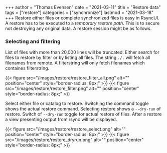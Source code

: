 +++
author = "Thomas Evensen"
date = "2021-03-11"
title =  "Restore data"
tags = ["restore"]
categories = ["synchronize"]
lastmod = "2021-03-18"
+++
Restore either files or complete synchronized files is easy in RsyncUI. A restore has to be executed to a *temporary restore path*. This is to secure not destroying any original data. A restore session might be as follows.

### Selecting and filtering

List of files with more than 20,000 lines will be truncated.  Either search for files to restore by filter or by listing all files. The string `./.` will fetch all filenames from remote. A filterstring will only fetch filenames which containes filterstring.

{{< figure src="/images/restore/restore_filter_all.png" alt="" position="center" style="border-radius: 8px;" >}}
{{< figure src="/images/restore/restore_filter.png" alt="" position="center" style="border-radius: 8px;" >}}

Select either file or catalog to restore.  Switching the command toggle shows the actual restore command. Selecting restore shows a `--dry-run` of restore. Switch of `--dry-run` toggle for actual restore of files. After a restore a view presenting output from rsync will be displayed.

{{< figure src="/images/restore/restore_select.png" alt="" position="center" style="border-radius: 8px;" >}}
{{< figure src="/images/restore/restore_dryrun.png" alt="" position="center" style="border-radius: 8px;" >}}
